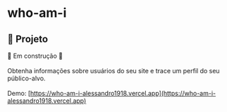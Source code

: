 # who-am-i

## 🚀 Projeto

🚧 Em construção 🚧</br></br>
Obtenha informações sobre usuários do seu site e trace um perfil do seu público-alvo.</br></br>
Demo: [https://who-am-i-alessandro1918.vercel.app](https://who-am-i-alessandro1918.vercel.app)
